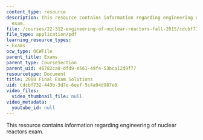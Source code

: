 ```yaml
---
content_type: resource
description: This resource contains information regarding engineering of nuclear reactors
  exam.
file: /courses/22-312-engineering-of-nuclear-reactors-fall-2015/cdcbf732443b3d7e6eef5c4a94d987e0_MIT22_312F15_final_2008Sol.pdf
file_type: application/pdf
learning_resource_types:
- Exams
ocw_type: OCWFile
parent_title: Exams
parent_type: CourseSection
parent_uid: 46782ca0-dfd9-e561-49f4-53bca12d9f77
resourcetype: Document
title: 2008 Final Exam Solutions
uid: cdcbf732-443b-3d7e-6eef-5c4a94d987e0
video_files:
  video_thumbnail_file: null
video_metadata:
  youtube_id: null
---
```

This resource contains information regarding engineering of nuclear reactors exam.

